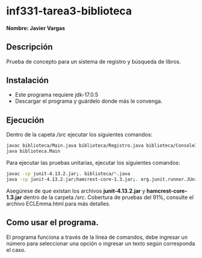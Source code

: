 # inf331-tarea3-biblioteca
#### Nombre: Javier Vargas

## Descripción
Prueba de concepto para un sistema de registro y búsqueda de libros. 

## Instalación
- Este programa requiere jdk-17.0.5
- Descargar el programa y guárdelo donde más le convenga.

## Ejecución
Dentro de la capeta */src* ejecutar los siguientes comandos:
```sh
javac biblioteca/Main.java biblioteca/Registro.java biblioteca/ConsoleInput.java  
java biblioteca.Main
```
Para ejecutar las pruebas unitarias, ejecutar los siguientes comandos:
```sh
javac -cp junit-4.13.2.jar;. biblioteca/*.java   
java -cp junit-4.13.2.jar;hamcrest-core-1.3.jar;. org.junit.runner.JUnitCore  biblioteca.RegistroTest
```
Asegúrese de que existan los archivos **junit-4.13.2.jar** y **hamcrest-core-1.3.jar**  dentro de la carpeta */src*.
Cobertura de pruebas del 91%, consulte el archivo ECLEmma.html para más detalles.
## Como usar el programa.
El programa funciona a través de la línea de comandos, debe ingresar un número para seleccionar una opción o ingresar un texto según corresponda el caso.
